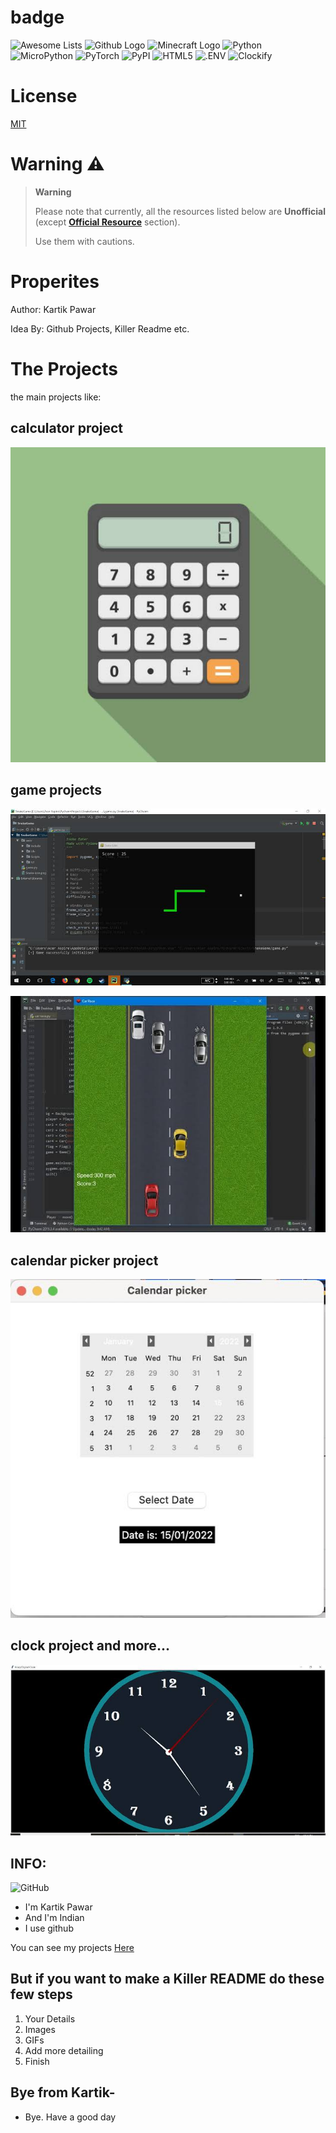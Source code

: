 # badge

![Awesome Lists](https://img.shields.io/badge/Awesome%20Lists-Awesome%20Badge-FC60A8?style=for-the-badge&logo=Awesome%20Lists) 
![Github Logo](https://img.shields.io/badge/GitHub-4.3-181717?style=for-the-badge&logo=GitHub)
![Minecraft Logo](https://img.shields.io/badge/Minecraft-1.20.1-62B47A?style=for-the-badge&logo=Minecraft)
![Python](https://img.shields.io/badge/Python-6.7-3776AB?style=for-the-badge&logo=Python)
![MicroPython](https://img.shields.io/badge/MicroPython-1.2.3-2B2728?style=for-the-badge&logo=MicroPython)
![PyTorch](https://img.shields.io/badge/PyTorch-2.0-EE4C2C?style=for-the-badge&logo=PyTorch)
![PyPI](https://img.shields.io/badge/PyPI-0.1.2-3775A9?style=for-the-badge&logo=PyPI)
![HTML5](https://img.shields.io/badge/HTML5-5.3-E34F26?style=for-the-badge&logo=HTML5)
![.ENV](https://img.shields.io/badge/.ENV-16.3.1-ECD53F?style=for-the-badge&logo=.ENV)
![Clockify](https://img.shields.io/badge/Clockify-2.7.3-03A9F4?style=for-the-badge&logo=Clockify)

# License
[MIT](LICENSE)

# Warning ⚠️
> **Warning**
> 
> Please note that currently, all the resources listed below are **Unofficial** (except **[Official Resource](#official-resource)** section).
>
> Use them with cautions.

# Properites
Author: Kartik Pawar

Idea By: Github Projects, Killer Readme etc.

# The Projects
the main projects like:
## calculator project
![ alt image ](calc.jpeg)
## game projects
![ snake image ](snake_game.jpeg)

![ car game ](car_game.jpeg)
## calendar picker project
![ calendar picker ](calendar.jpeg)
## clock project and more...
![clock](clock.jpeg)

## INFO:
![GitHub](https://img.shields.io/badge/GitHub-3.9.2-181717?style=for-the-badge&logo=GitHub)

- I'm Kartik Pawar
- And I'm Indian
- I use github

You can see my projects [Here](https://github.com/dashboard)

## But if you want to make a Killer README do these few steps
1. Your Details
2. Images
3. GIFs
4. Add more detailing
5. Finish

## Bye from Kartik-
- Bye. Have a good day
